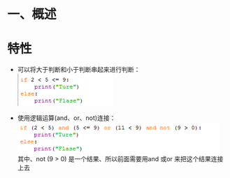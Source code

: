 # 一、概述


# 特性
* 可以将大于判断和小于判断串起来进行判断：  
![photo](0000-photos/0021.png)  

* 使用逻辑运算(and、or、not)连接：  
![photo](0000-photos/0022.png)  
其中、not (9 > 0) 是一个结果、所以前面需要用and 或or 来把这个结果连接上去  